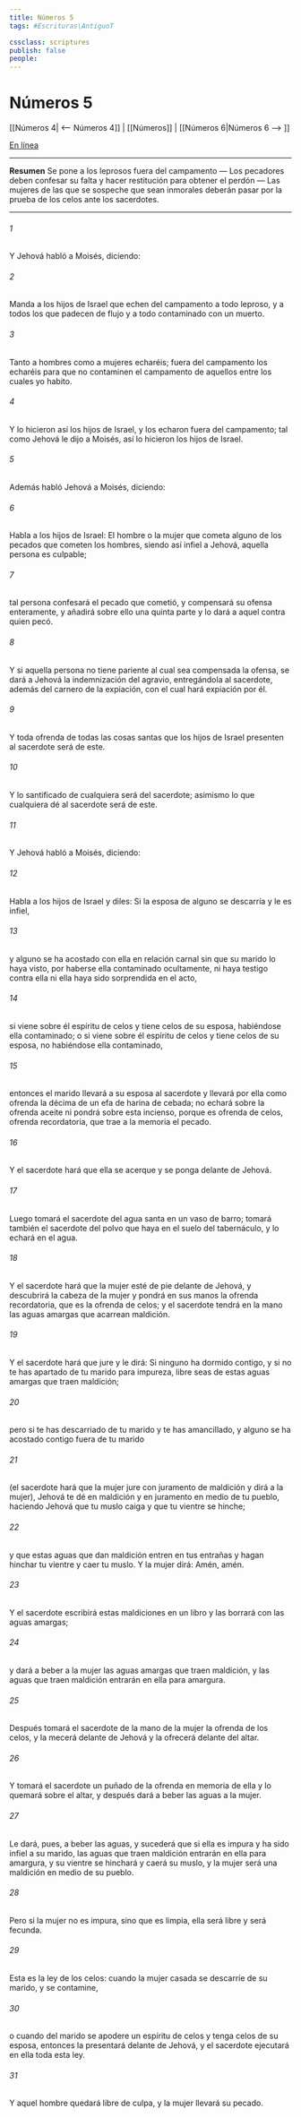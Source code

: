 ```yaml
---
title: Números 5
tags: #Escrituras\AntiguoT

cssclass: scriptures
publish: false
people:
---
```


# Números 5
[[Números 4| <-- Números 4]] | [[Números]] | [[Números 6|Números 6 --> ]]

[En línea](https://churchofjesuschrist.org/study/scriptures/ot/num/5?lang=spa)

---
__Resumen__
Se pone a los leprosos fuera del campamento — Los pecadores deben confesar su falta y hacer restitución para obtener el perdón — Las mujeres de las que se sospeche que sean inmorales deberán pasar por la prueba de los celos ante los sacerdotes.

---
###### 1 
Y Jehová habló a Moisés, diciendo:

###### 2 
Manda a los hijos de Israel que echen del campamento a todo leproso, y a todos los que padecen de flujo y a todo contaminado con un muerto.

###### 3 
Tanto a hombres como a mujeres echaréis; fuera del campamento los echaréis para que no contaminen el campamento de aquellos entre los cuales yo habito.

###### 4 
Y lo hicieron así los hijos de Israel, y los echaron fuera del campamento; tal como Jehová le dijo a Moisés, así lo hicieron los hijos de Israel.

###### 5 
Además habló Jehová a Moisés, diciendo:

###### 6 
Habla a los hijos de Israel: El hombre o la mujer que cometa alguno de los pecados que cometen los hombres, siendo así infiel a Jehová, aquella persona es culpable;

###### 7 
tal persona confesará el pecado que cometió, y compensará su ofensa enteramente, y añadirá sobre ello una quinta parte y lo dará a aquel contra quien pecó.

###### 8 
Y si aquella persona no tiene pariente al cual sea compensada la ofensa, se dará a Jehová la indemnización del agravio, entregándola al sacerdote, además del carnero de la expiación, con el cual hará expiación por él.

###### 9 
Y toda ofrenda de todas las cosas santas que los hijos de Israel presenten al sacerdote será de este.

###### 10 
Y lo santificado de cualquiera será del sacerdote; asimismo lo que cualquiera dé al sacerdote será de este.

###### 11 
Y Jehová habló a Moisés, diciendo:

###### 12 
Habla a los hijos de Israel y diles: Si la esposa de alguno se descarría y le es infiel,

###### 13 
y alguno se ha acostado con ella en relación carnal sin que su marido lo haya visto, por haberse ella contaminado ocultamente, ni haya testigo contra ella ni ella haya sido sorprendida en el acto,

###### 14 
si viene sobre él espíritu de celos y tiene celos de su esposa, habiéndose ella contaminado; o si viene sobre él espíritu de celos y tiene celos de su esposa, no habiéndose ella contaminado,

###### 15 
entonces el marido llevará a su esposa al sacerdote y llevará por ella como ofrenda la décima de un efa de harina de cebada; no echará sobre la ofrenda aceite ni pondrá sobre esta incienso, porque es ofrenda de celos, ofrenda recordatoria, que trae a la memoria el pecado.

###### 16 
Y el sacerdote hará que ella se acerque y se ponga delante de Jehová.

###### 17 
Luego tomará el sacerdote del agua santa en un vaso de barro; tomará también el sacerdote del polvo que haya en el suelo del tabernáculo, y lo echará en el agua.

###### 18 
Y el sacerdote hará que la mujer esté de pie delante de Jehová, y descubrirá la cabeza de la mujer y pondrá en sus manos la ofrenda recordatoria, que es la ofrenda de celos; y el sacerdote tendrá en la mano las aguas amargas que acarrean maldición.

###### 19 
Y el sacerdote hará que jure y le dirá: Si ninguno ha dormido contigo, y si no te has apartado de tu marido para impureza, libre seas de estas aguas amargas que traen maldición;

###### 20 
pero si te has descarriado de tu marido y te has amancillado, y alguno se ha acostado contigo fuera de tu marido

###### 21 
(el sacerdote hará que la mujer jure con juramento de maldición y dirá a la mujer), Jehová te dé en maldición y en juramento en medio de tu pueblo, haciendo Jehová que tu muslo caiga y que tu vientre se hinche;

###### 22 
y que estas aguas que dan maldición entren en tus entrañas y hagan hinchar tu vientre y caer tu muslo. Y la mujer dirá: Amén, amén.

###### 23 
Y el sacerdote escribirá estas maldiciones en un libro y las borrará con las aguas amargas;

###### 24 
y dará a beber a la mujer las aguas amargas que traen maldición, y las aguas que traen maldición entrarán en ella para amargura.

###### 25 
Después tomará el sacerdote de la mano de la mujer la ofrenda de los celos, y la mecerá delante de Jehová y la ofrecerá delante del altar.

###### 26 
Y tomará el sacerdote un puñado de la ofrenda en memoria de ella y lo quemará sobre el altar, y después dará a beber las aguas a la mujer.

###### 27 
Le dará, pues, a beber las aguas, y sucederá que si ella es impura y ha sido infiel a su marido, las aguas que traen maldición entrarán en ella para amargura, y su vientre se hinchará y caerá su muslo, y la mujer será una maldición en medio de su pueblo.

###### 28 
Pero si la mujer no es impura, sino que es limpia, ella será libre y será fecunda.

###### 29 
Esta es la ley de los celos: cuando la mujer casada se descarríe de su marido, y se contamine,

###### 30 
o cuando del marido se apodere un espíritu de celos y tenga celos de su esposa, entonces la presentará delante de Jehová, y el sacerdote ejecutará en ella toda esta ley.

###### 31 
Y aquel hombre quedará libre de culpa, y la mujer llevará su pecado.


